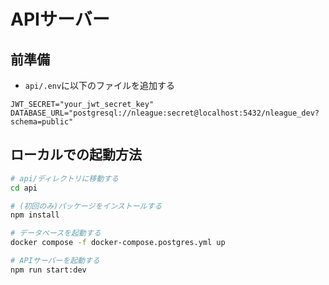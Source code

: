 # APIサーバー

## 前準備

- `api/.env`に以下のファイルを追加する

```
JWT_SECRET="your_jwt_secret_key"
DATABASE_URL="postgresql://nleague:secret@localhost:5432/nleague_dev?schema=public"
```

## ローカルでの起動方法

```sh
# api/ディレクトリに移動する
cd api

# (初回のみ)パッケージをインストールする
npm install

# データベースを起動する
docker compose -f docker-compose.postgres.yml up

# APIサーバーを起動する
npm run start:dev
```
